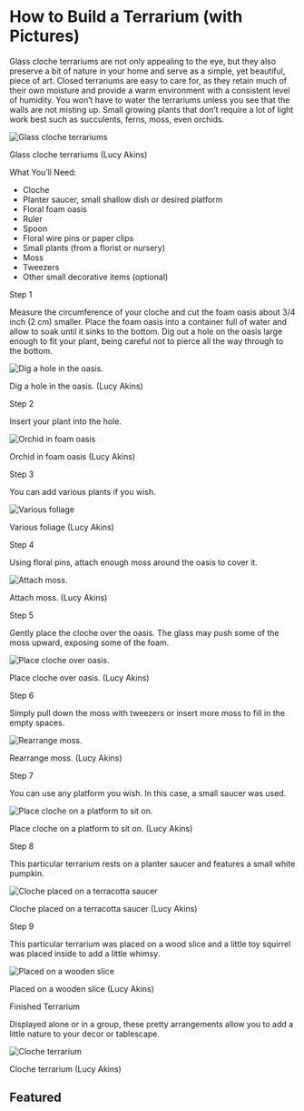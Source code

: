 # How to Build a Terrarium (with Pictures)

Glass cloche terrariums are not only appealing to the eye, but they also preserve a bit of nature in your home and serve as a simple, yet beautiful, piece of art. Closed terrariums are easy to care for, as they retain much of their own moisture and provide a warm environment with a consistent level of humidity. You won’t have to water the terrariums unless you see that the walls are not misting up. Small growing plants that don’t require a lot of light work best such as succulents, ferns, moss, even orchids.

![Glass cloche terrariums]

Glass cloche terrariums (Lucy Akins)

What You’ll Need:

-   Cloche
-   Planter saucer, small shallow dish or desired platform
-   Floral foam oasis
-   Ruler
-   Spoon
-   Floral wire pins or paper clips
-   Small plants (from a florist or nursery)
-   Moss
-   Tweezers
-   Other small decorative items (optional)

Step 1

Measure the circumference of your cloche and cut the foam oasis about 3/4 inch (2 cm) smaller. Place the foam oasis into a container full of water and allow to soak until it sinks to the bottom. Dig out a hole on the oasis large enough to fit your plant, being careful not to pierce all the way through to the bottom.

![Dig a hole in the oasis.]

Dig a hole in the oasis. (Lucy Akins)

Step 2

Insert your plant into the hole.

![Orchid in foam oasis]

Orchid in foam oasis (Lucy Akins)

Step 3

You can add various plants if you wish.

![Various foliage]

Various foliage (Lucy Akins)

Step 4

Using floral pins, attach enough moss around the oasis to cover it.

![Attach moss.]

Attach moss. (Lucy Akins)

Step 5

Gently place the cloche over the oasis. The glass may push some of the moss upward, exposing some of the foam.

![Place cloche over oasis.]

Place cloche over oasis. (Lucy Akins)

Step 6

Simply pull down the moss with tweezers or insert more moss to fill in the empty spaces.

![Rearrange moss.]

Rearrange moss. (Lucy Akins)

Step 7

You can use any platform you wish. In this case, a small saucer was used.

![Place cloche on a platform to sit on.]

Place cloche on a platform to sit on. (Lucy Akins)

Step 8

This particular terrarium rests on a planter saucer and features a small white pumpkin.

![Cloche placed on a terracotta saucer]

Cloche placed on a terracotta saucer (Lucy Akins)

Step 9

This particular terrarium was placed on a wood slice and a little toy squirrel was placed inside to add a little whimsy.

![Placed on a wooden slice]

Placed on a wooden slice (Lucy Akins)

Finished Terrarium

Displayed alone or in a group, these pretty arrangements allow you to add a little nature to your decor or tablescape.

![Cloche terrarium]

Cloche terrarium (Lucy Akins)

## Featured

  [Glass cloche terrariums]: http://img-aws.ehowcdn.com/640/cme/photography.prod.demandstudios.com/16149374-814f-40bc-baf3-ca20f149f0ba.jpg "Glass cloche terrariums"
  [Dig a hole in the oasis.]: http://img-aws.ehowcdn.com/default/cme/photography.prod.demandstudios.com/fc249ef6-4d27-41b4-8c21-15f7a8512b50.jpg
  [Orchid in foam oasis]: http://img-aws.ehowcdn.com/default/cme/photography.prod.demandstudios.com/aae11d4d-a4aa-4251-a4d9-41023ebf6d84.jpg
  [Various foliage]: http://img-aws.ehowcdn.com/default/cme/photography.prod.demandstudios.com/7afdfa1e-da74-44b5-b89c-ca8123516272.jpg
  [Attach moss.]: http://img-aws.ehowcdn.com/default/cme/photography.prod.demandstudios.com/4f6612c0-316a-4c74-bb03-cb4e778f6d72.jpg
  [Place cloche over oasis.]: http://img-aws.ehowcdn.com/default/cme/photography.prod.demandstudios.com/eeb1e0b4-e573-40a3-8db1-2c76f0b13b84.jpg
  [Rearrange moss.]: http://img-aws.ehowcdn.com/default/cme/photography.prod.demandstudios.com/812d4649-4152-4363-97c0-f181d02e709a.jpg
  [Place cloche on a platform to sit on.]: http://img-aws.ehowcdn.com/default/cme/photography.prod.demandstudios.com/0cb3988c-9318-47d6-bc9c-c798da1ede72.jpg
  [Cloche placed on a terracotta saucer]: http://img-aws.ehowcdn.com/640/cme/photography.prod.demandstudios.com/e3e18f0b-ab2c-4ffb-9988-a1ea63faef8b.jpg
  [Placed on a wooden slice]: http://img-aws.ehowcdn.com/640/cme/photography.prod.demandstudios.com/2cd79f8d-0d16-4573-8861-e47fb74b0638.jpg
  [Cloche terrarium]: http://img-aws.ehowcdn.com/640/cme/photography.prod.demandstudios.com/78670312-8636-4c42-a75c-3029f7aa6c73.jpg
